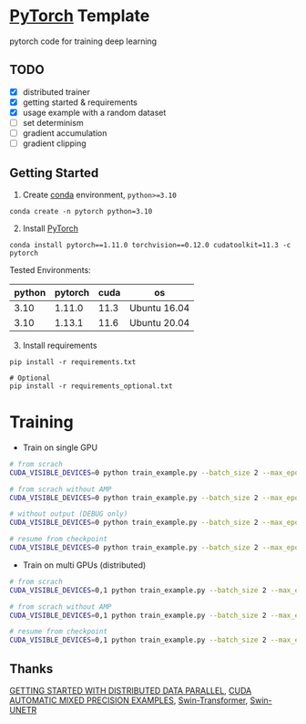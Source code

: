 # [PyTorch](https://pytorch.org/) Template

pytorch code for training deep learning

## TODO
+ [x] distributed trainer
+ [x] getting started & requirements
+ [x] usage example with a random dataset
+ [ ] set determinism
+ [ ] gradient accumulation
+ [ ] gradient clipping

## Getting Started

1. Create [conda](https://docs.conda.io/) environment, `python>=3.10`

```shell
conda create -n pytorch python=3.10
```

2. Install [PyTorch](https://pytorch.org/get-started/)
```shell
conda install pytorch==1.11.0 torchvision==0.12.0 cudatoolkit=11.3 -c pytorch
```

Tested Environments:

| python | pytorch | cuda | os |
| ---- | ---- | ---- | ---- |
| 3.10 | 1.11.0 | 11.3 | Ubuntu 16.04 |
| 3.10 | 1.13.1 | 11.6 | Ubuntu 20.04 |

3. Install requirements
```shell
pip install -r requirements.txt

# Optional
pip install -r requirements_optional.txt
```

# Training

+ Train on single GPU

```bash
# from scrach
CUDA_VISIBLE_DEVICES=0 python train_example.py --batch_size 2 --max_epochs 8 --val_every 1 --amp --output ./output/example_$(date "+%y%m%d%H%M%S")

# from scrach without AMP
CUDA_VISIBLE_DEVICES=0 python train_example.py --batch_size 2 --max_epochs 8 --val_every 1 --output ./output/example_$(date "+%y%m%d%H%M%S")

# without output (DEBUG only)
CUDA_VISIBLE_DEVICES=0 python train_example.py --batch_size 2 --max_epochs 8 --val_every 1 --amp

# resume from checkpoint
CUDA_VISIBLE_DEVICES=0 python train_example.py --batch_size 2 --max_epochs 8 --val_every 1 --amp --output ./output/example_$(date "+%y%m%d%H%M%S") --resume ./output/example_240124194132/model_best.pt
```

+ Train on multi GPUs (distributed)

```bash
# from scrach
CUDA_VISIBLE_DEVICES=0,1 python train_example.py --batch_size 2 --max_epochs 8 --val_every 1 --distributed --amp --output ./output/example_$(date "+%y%m%d%H%M%S")

# from scrach without AMP
CUDA_VISIBLE_DEVICES=0,1 python train_example.py --batch_size 2 --max_epochs 8 --val_every 1 --distributed --output ./output/example_$(date "+%y%m%d%H%M%S")

# resume from checkpoint
CUDA_VISIBLE_DEVICES=0,1 python train_example.py --batch_size 2 --max_epochs 8 --val_every 1 --distributed --amp --output ./output/example_$(date "+%y%m%d%H%M%S") --resume ./output/example_240124193738/model_best.pt
```

## Thanks

[GETTING STARTED WITH DISTRIBUTED DATA PARALLEL](https://pytorch.org/tutorials/intermediate/ddp_tutorial.html), [CUDA AUTOMATIC MIXED PRECISION EXAMPLES](https://pytorch.org/docs/stable/notes/amp_examples.html), [Swin-Transformer](https://github.com/microsoft/Swin-Transformer), [Swin-UNETR](https://github.com/Project-MONAI/research-contributions/tree/main/SwinUNETR/BTCV)
